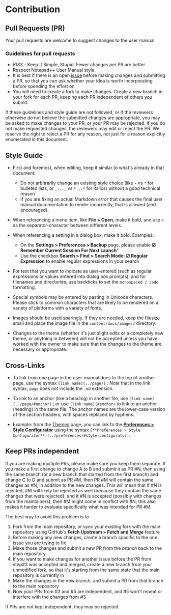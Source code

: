 # Contribution


## Pull Requests (PR)

Your pull requests are welcome to suggest changes to the user manual.

### Guidelines for pull requests

* *KISS* - Keep It Simple, Stupid.  Fewer changes per PR are better.
* Respect Notepad++ User Manual style.
* It is best if there is an open [issue](/notepad-plus-plus/npp-usermanual/issues) before making changes and submitting a PR, so that you can ask whether your idea is worth incorporating before spending the effort on
* You will need to create a fork to make changes.  Create a new branch in your fork for each PR, keeping each PR independent of others you submit.

If these guidelines and style guide are not followed, or if the reviewers otherwise do not believe the submitted changes are appropriate, you may be asked to make changes to your PR, or your PR may be rejected.  If you do not make requested changes, the reviewers may edit or reject the PR.  We reserve the right to reject a PR for any reason, not just for a reason explicitly enumerated in this document.

## Style Guide

* First and foremost, when editing, keep it similar to what's already in that document.  
  * Do not arbitrarily change an existing style choice (like `-` vs `*` for bulleted lists, or `_..._` vs `*...*` for italics) without a good technical reason
  * If you are fixing an actual Markdown _error_ that causes the final user manual documentation to render incorrectly, that is allowed (and encouraged).

* When referencing a menu item, like **File > Open**, make it bold, and use `>` as the separator-character between different levels.  <!-- This follows Microsoft documentation style for the separator character, so will make it more familiar to Windows users. -->

* When referencing a setting in a dialog box, make it bold.  Examples:
    * On the **Settings > Preferences > Backup** page, please enable **☑ Remember Current Session For Next Launch**"
    * Use the checkbox **Search > Find > Search Mode: ☑ Regular Expression** to enable regular expressions in your search

* For text that you want to indicate as user-entered (such as regular expressions or values entered into dialog box prompts), and for filenames and directories, use backticks to set the `monospaced / code` formatting.

* Special symbols may be entered by pasting in Unicode characters.  Please stick to common characters that are likely to be rendered on a variety of platforms with a variety of fonts.

* Images should be used sparingly.  If they are needed, keep the filesize small and place the image file in the `content/docs/images/` directory.

* Changes to the theme (whether it's just slight edits or a completely new theme, or anything in between) will not be accepted unless you have worked with the owner to make sure that the changes to the theme are necessary or appropriate.

## Cross-Links

* To link from one page in the user-manual docs to the top of another page, use the syntax `[link name](../page/)` .  *Note* that in the link syntax, `page` does _not_ include the `.md` extension.

* To link to an anchor (like a heading) in another file, use `[link name](../page/#anchor)` ; or use `[link name](#anchor)` to link to an anchor (heading) in the same file.  The anchor names are the lower-case version of the section headers, with spaces replaced by hyphens.  

* Example: from the [Themes](content/docs/themes/) page, you can link to the [**Preferences > Style Configurator**](content/docs/preferences/#style-configurator) using the syntax `[**Preferences > Style Configurator**](../preferences/#style-configurator)`.

## Keep PRs independent

If you are making multiple PRs, please make sure you keep them separate.  If you make a first change to change A to B and submit it as PR #N, then using the same branch (or a new branch that started from the first branch) and change C to D and submit as PR #M, then PR #M will contain the same changes as #N, in addition to the new changes.  This will mean that if #N is rejected, #M will likely be rejected as well (because they contain the same changes that were rejected); and if #N is accepted (possibly with changes from the maintainers), then #M might come in conflict with #N; this also makes it harder to evaluate specifically what was intended for PR #M.

The best way to avoid this problem is to 
1. Fork from the main repository, or sync your existing fork with the main repository using GitHub's **Fetch Upstream > Fetch and Merge** feature
2. Before making any new changes, create a branch specific to the one issue you are trying to fix
3. Make those changes and submit a new PR from the _branch_ back to the main repository
4. If you want to make changes for another issue before the PR from step#3 was accepted and merged, create a new branch from your unmodified fork, so that it's starting from the same state that the main repository is currently in
5. Make the changes in the new branch, and submit a PR from that branch to the main repository
6. Now your PRs from #3 and #5 are independent, and #5 won't repeat or interfere with the changes from #3

If PRs are not kept independent, they may be rejected.
